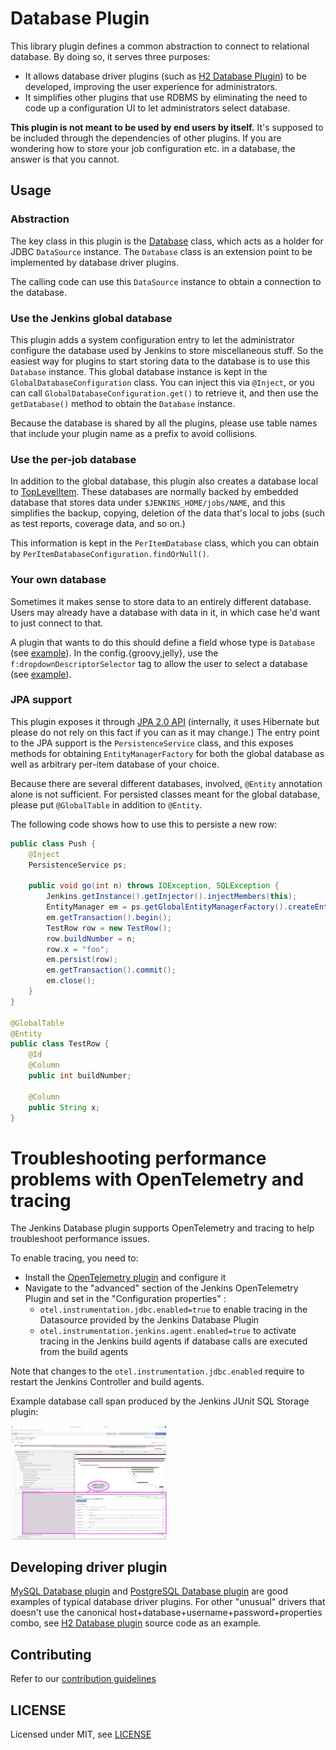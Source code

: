 # Database Plugin

This library plugin defines a common abstraction to connect to
relational database. By doing so, it serves three purposes:

-   It allows database driver plugins (such as [H2 Database
    Plugin](https://plugins.jenkins.io/database-h2/))
    to be developed, improving the user experience for administrators.
-   It simplifies other plugins that use RDBMS by eliminating the need
    to code up a configuration UI to let administrators select database.

**This plugin is not meant to be used by end users by itself.** It's
supposed to be included through the dependencies of other plugins. If
you are wondering how to store your job configuration etc. in a
database, the answer is that you cannot.

## Usage

### Abstraction

The key class in this plugin is the
[Database](https://github.com/jenkinsci/database-plugin/blob/master/src/main/java/org/jenkinsci/plugins/database/Database.java)
class, which acts as a holder for JDBC `DataSource` instance. The
`Database` class is an extension point to be implemented by database
driver plugins.

The calling code can use this `DataSource` instance to obtain a
connection to the database.

### Use the Jenkins global database

This plugin adds a system configuration entry to let the administrator
configure the database used by Jenkins to store miscellaneous stuff. So
the easiest way for plugins to start storing data to the database is to
use this `Database` instance. This global database instance is kept in
the `GlobalDatabaseConfiguration` class. You can inject this via
`@Inject`, or you can call `GlobalDatabaseConfiguration.get()` to
retrieve it, and then use the `getDatabase()` method to obtain the
`Database` instance.

Because the database is shared by all the plugins, please use table
names that include your plugin name as a prefix to avoid collisions.

### Use the per-job database

In addition to the global database, this plugin also creates a database
local to
[TopLevelItem](https://javadoc.jenkins-ci.org/byShortName/TopLevelItem).
These databases are normally backed by embedded database that stores
data under `$JENKINS_HOME/jobs/NAME`, and this simplifies the backup,
copying, deletion of the data that's local to jobs (such as test
reports, coverage data, and so on.)

This information is kept in the `PerItemDatabase` class, which you can
obtain by `PerItemDatabaseConfiguration.findOrNull()`.

### Your own database

Sometimes it makes sense to store data to an entirely different
database. Users may already have a database with data in it, in which case he'd want to
just connect to that.

A plugin that wants to do this should define a field whose type is
`Database` (see
[example](https://github.com/jenkinsci/database-plugin/blob/master/src/test/java/org/jenkinsci/plugins/database/Sample.java)).
In the config.{groovy,jelly}, use the `f:dropdownDescriptorSelector` tag
to allow the user to select a database (see
[example](https://github.com/jenkinsci/database-plugin/blob/master/src/test/resources/org/jenkinsci/plugins/database/Sample/config.groovy)).

### JPA support

This plugin exposes it through [JPA 2.0
API](https://en.wikipedia.org/wiki/Java_Persistence_API) (internally, it
uses Hibernate but please do not rely on this fact if you can as it may
change.) The entry point to the JPA support is the `PersistenceService`
class, and this exposes methods for obtaining `EntityManagerFactory` for
both the global database as well as arbitrary per-item database of your
choice.

Because there are several different databases, involved, `@Entity`
annotation alone is not sufficient. For persisted classes meant for the
global database, please put `@GlobalTable` in addition to `@Entity`.

The following code shows how to use this to persiste a new row:

```java
public class Push {
    @Inject
    PersistenceService ps;

    public void go(int n) throws IOException, SQLException {
        Jenkins.getInstance().getInjector().injectMembers(this);
        EntityManager em = ps.getGlobalEntityManagerFactory().createEntityManager();
        em.getTransaction().begin();
        TestRow row = new TestRow();
        row.buildNumber = n;
        row.x = "foo";
        em.persist(row);
        em.getTransaction().commit();
        em.close();
    }
}

@GlobalTable
@Entity
public class TestRow {
    @Id
    @Column
    public int buildNumber;

    @Column
    public String x;
}
```

# Troubleshooting performance problems with OpenTelemetry and tracing

The Jenkins Database plugin supports OpenTelemetry and tracing to help troubleshoot performance issues. 

To enable tracing, you need to: 
* Install the [OpenTelemetry plugin](https://plugins.jenkins.io/opentelemetry/) and configure it
* Navigate to the "advanced" section of the Jenkins OpenTelemetry Plugin and set in the "Configuration properties" :
  * `otel.instrumentation.jdbc.enabled=true` to enable tracing in the Datasource provided by the Jenkins Database Plugin 
  * `otel.instrumentation.jenkins.agent.enabled=true` to activate tracing in the Jenkins build agents if database calls are executed from the build agents 

Note that changes to the `otel.instrumentation.jdbc.enabled` require to restart the Jenkins Controller and build agents.

Example database call span produced by the Jenkins JUnit SQL Storage plugin:

<img alt="Jenkins pipeline trace with a JDBC span in Grafana" src="resources/images/screenshot-jenkins-pipeline-trace-with-jdbc-span.png" width="250px">

## Developing driver plugin

[MySQL Database
plugin](https://plugins.jenkins.io/database-mysql/)
and [PostgreSQL Database
plugin](https://plugins.jenkins.io/database-postgresql/)
are good examples of typical database driver plugins. For other "unusual"
drivers that doesn't use the canonical
host+database+username+password+properties combo, see [H2 Database
plugin](https://plugins.jenkins.io/database-h2/)
source code as an example.

## Contributing

Refer to our [contribution guidelines](https://github.com/jenkinsci/.github/blob/master/CONTRIBUTING.md)

## LICENSE

Licensed under MIT, see [LICENSE](LICENSE.md)
